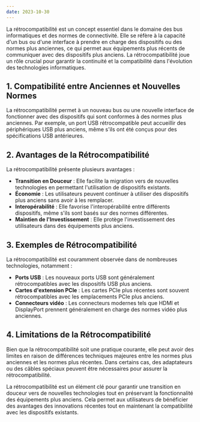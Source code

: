 ```yaml
---
date: 2023-10-30
---
```


La rétrocompatibilité est un concept essentiel dans le domaine des bus informatiques et des normes de connectivité. Elle se réfère à la capacité d'un bus ou d'une interface à prendre en charge des dispositifs ou des normes plus anciennes, ce qui permet aux équipements plus récents de communiquer avec des dispositifs plus anciens. La rétrocompatibilité joue un rôle crucial pour garantir la continuité et la compatibilité dans l'évolution des technologies informatiques.

## **1. Compatibilité entre Anciennes et Nouvelles Normes**

La rétrocompatibilité permet à un nouveau bus ou une nouvelle interface de fonctionner avec des dispositifs qui sont conformes à des normes plus anciennes. Par exemple, un port USB rétrocompatible peut accueillir des périphériques USB plus anciens, même s'ils ont été conçus pour des spécifications USB antérieures.

## **2. Avantages de la Rétrocompatibilité**

La rétrocompatibilité présente plusieurs avantages :
- **Transition en Douceur** : Elle facilite la migration vers de nouvelles technologies en permettant l'utilisation de dispositifs existants.
- **Économie** : Les utilisateurs peuvent continuer à utiliser des dispositifs plus anciens sans avoir à les remplacer.
- **Interopérabilité** : Elle favorise l'interopérabilité entre différents dispositifs, même s'ils sont basés sur des normes différentes.
- **Maintien de l'Investissement** : Elle protège l'investissement des utilisateurs dans des équipements plus anciens.

## **3. Exemples de Rétrocompatibilité**

La rétrocompatibilité est couramment observée dans de nombreuses technologies, notamment :
- **Ports USB** : Les nouveaux ports USB sont généralement rétrocompatibles avec les dispositifs USB plus anciens.
- **Cartes d'extension PCIe** : Les cartes PCIe plus récentes sont souvent rétrocompatibles avec les emplacements PCIe plus anciens.
- **Connecteurs vidéo** : Les connecteurs modernes tels que HDMI et DisplayPort prennent généralement en charge des normes vidéo plus anciennes.

## **4. Limitations de la Rétrocompatibilité**

Bien que la rétrocompatibilité soit une pratique courante, elle peut avoir des limites en raison de différences techniques majeures entre les normes plus anciennes et les normes plus récentes. Dans certains cas, des adaptateurs ou des câbles spéciaux peuvent être nécessaires pour assurer la rétrocompatibilité.

La rétrocompatibilité est un élément clé pour garantir une transition en douceur vers de nouvelles technologies tout en préservant la fonctionnalité des équipements plus anciens. Cela permet aux utilisateurs de bénéficier des avantages des innovations récentes tout en maintenant la compatibilité avec les dispositifs existants.
